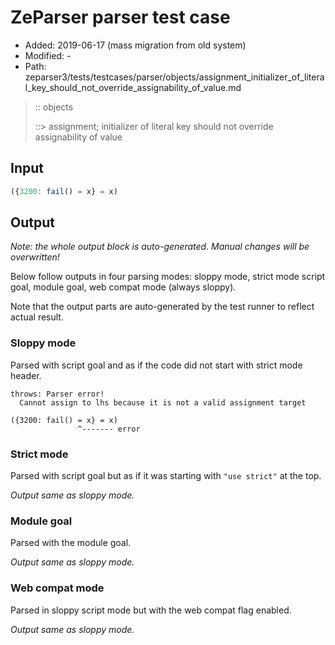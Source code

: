 # ZeParser parser test case

- Added: 2019-06-17 (mass migration from old system)
- Modified: -
- Path: zeparser3/tests/testcases/parser/objects/assignment_initializer_of_literal_key_should_not_override_assignability_of_value.md

> :: objects
>
> ::> assignment; initializer of literal key should not override assignability of value


## Input


`````js
({3200: fail() = x} = x)
`````

## Output

_Note: the whole output block is auto-generated. Manual changes will be overwritten!_

Below follow outputs in four parsing modes: sloppy mode, strict mode script goal, module goal, web compat mode (always sloppy).

Note that the output parts are auto-generated by the test runner to reflect actual result.

### Sloppy mode

Parsed with script goal and as if the code did not start with strict mode header.

`````
throws: Parser error!
  Cannot assign to lhs because it is not a valid assignment target

({3200: fail() = x} = x)
               ^------- error
`````

### Strict mode

Parsed with script goal but as if it was starting with `"use strict"` at the top.

_Output same as sloppy mode._

### Module goal

Parsed with the module goal.

_Output same as sloppy mode._

### Web compat mode

Parsed in sloppy script mode but with the web compat flag enabled.

_Output same as sloppy mode._
